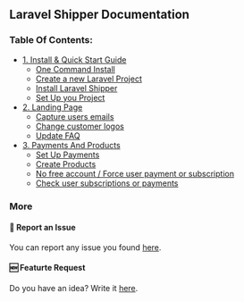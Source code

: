 ## Laravel Shipper Documentation

### Table Of Contents:

- [1. Install & Quick Start Guide](/doc/install.md)
  - [One Command Install](/doc/install.md#1-one-command-install)
  - [Create a new Laravel Project](/doc/install.md#2-create-a-new-laravel-project)
  - [Install Laravel Shipper](/doc/install.md#3-install-laravel-shipper)
  - [Set Up you Project](/doc/install.md#4-set-up-your-project)
- [2. Landing Page](/doc/landing-page.md)
  - [Capture users emails](/doc/landing-page.md#2-capture-emails-of-interested-users)
  - [Change customer logos](/doc/landing-page.md#3-change-logos)
  - [Update FAQ](/doc/landing-page.md#4-update-faq)
- [3. Payments And Products](/doc/payments-and-products.md)
  - [Set Up Payments](/doc/payments-and-products.md#1-set-up-payments)
  - [Create Products](/doc/payments-and-products.md#2-create-products)
  - [No free account / Force user payment or subscription](/doc/payments-and-products.md#3-no-free-account--force-user-payment-or-subscription)
  - [Check user subscriptions or payments](/doc/payments-and-products.md#4-check-user-subscriptions-or-payments)

### More
#### 🐛 Report an Issue
You can report any issue you found [here](https://github.com/laravel-shipper/documentation/issues/new?assignees=&labels=&projects=&template=bug_report.md&title=).

#### 🆕 Featurte Request
Do you have an idea? Write it [here](https://github.com/laravel-shipper/documentation/issues/new?assignees=&labels=&projects=&template=feature_request.md&title=).
